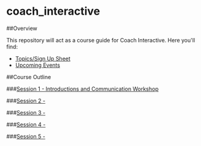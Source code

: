 # coach_interactive

##Overview

This repository will act as a course guide for Coach Interactive. 
Here you'll find:

+ [Topics/Sign Up Sheet](https://docs.google.com/a/campinteractive.org/document/d/1peUfyjZzFybivN3OjjstwbhmTqDrRDD2qZ81e6jc0wc/edit?usp=sharing)
+ [Upcoming Events](http://www.weare.ci/events/)

##Course Outline

###[Session 1 - Introductions and Communication Workshop](session-01)

###[Session 2 - ](session-02)

###[Session 3 - ](session-03)

###[Session 4 - ](session-04)

###[Session 5 -  ](session-05)


